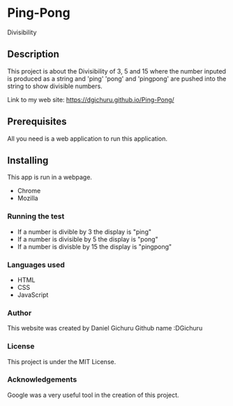 # Ping-Pong
Divisibility
## Description
 This project is about the Divisibility of 3, 5 and 15 where the number inputed is produced as a string and 'ping' 'pong' and 'pingpong' are pushed into the string to show divisible numbers.
 
 Link to my web site: https://dgichuru.github.io/Ping-Pong/
 ## Prerequisites
  All you need is a web application to run this application.
 ## Installing
  This app is run in a webpage.
  * Chrome 
  * Mozilla
  ### Running the test
   * If a number is divible by 3 the display is "ping"
   * If  a number is divisible by 5 the display is "pong"
   * If a number is divisble by 15 the display is "pingpong"
   ### Languages used
   * HTML
   * CSS
   * JavaScript
   ### Author
   This website was created by Daniel Gichuru
   Github name :DGichuru
   ### License
   This project is under the MIT License.
   ### Acknowledgements 
   Google was a very useful tool in the creation of this project.
